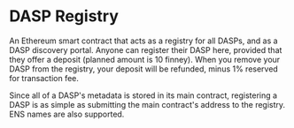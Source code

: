 # DASP Registry
An Ethereum smart contract that acts as a registry for all DASPs, and as a DASP
discovery portal. Anyone can register their DASP here, provided that they offer
a deposit (planned amount is 10 finney). When you remove your DASP from the
registry, your deposit will be refunded, minus 1% reserved for transaction fee.

Since all of a DASP's metadata is stored in its main contract, registering a
DASP is as simple as submitting the main contract's address to the registry.
ENS names are also supported.
